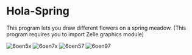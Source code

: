 # Hola-Spring
This program lets you draw different flowers on a spring meadow.
(This program requires you to import Zelle graphics module)

![6oen5x](https://user-images.githubusercontent.com/85767585/181925775-b2ef8b46-bc7e-4c34-b4da-14446ac2dbaa.gif)
![6oen7x](https://user-images.githubusercontent.com/85767585/181925778-106d8e14-43d4-4661-ae68-3d6954ba87d9.gif)
![6oen57](https://user-images.githubusercontent.com/85767585/181925780-711a41ed-a071-409f-a347-00c795c856b0.gif)
![6oen97](https://user-images.githubusercontent.com/85767585/181925783-53ac5c46-7203-4207-9199-a13a05b4c477.gif)

